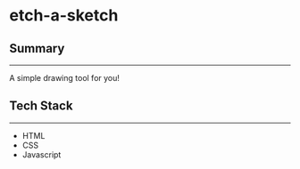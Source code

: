 # etch-a-sketch

## Summary
---
A simple drawing tool for you!

## Tech Stack
---
- HTML
- CSS
- Javascript


